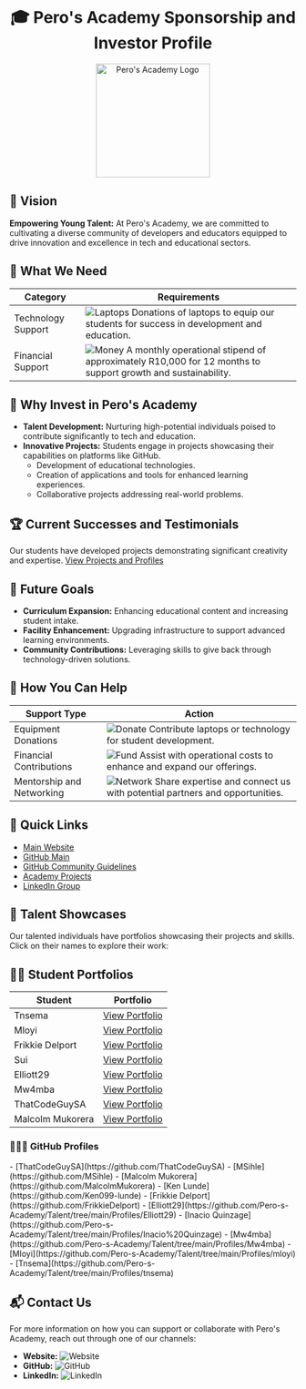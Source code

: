 <h1 align="center">🎓 Pero's Academy Sponsorship and Investor Profile</h1>

<p align="center">
  <img src="https://github.com/Pero-s-Academy/Sponsorship-and-Investor-Profile/assets/126121348/7ef92804-44f5-483e-811e-3959628522e9" alt="Pero's Academy Logo" width="200"/>
</p>

<h2>🌟 Vision</h2>

**Empowering Young Talent:** At Pero's Academy, we are committed to cultivating a diverse community of developers and educators equipped to drive innovation and excellence in tech and educational sectors.

<h2>🔨 What We Need</h2>

| **Category**         | **Requirements** |
|----------------------|------------------|
| Technology Support   | ![Laptops](https://img.shields.io/badge/Donate-Laptops-blue.svg?style=flat-square&logo=apple) Donations of laptops to equip our students for success in development and education. |
| Financial Support    | ![Money](https://img.shields.io/badge/Support-R10,000/month-green.svg?style=flat-square&logo=money) A monthly operational stipend of approximately R10,000 for 12 months to support growth and sustainability. |

<h2>🌈 Why Invest in Pero's Academy</h2>

- **Talent Development:** Nurturing high-potential individuals poised to contribute significantly to tech and education.
- **Innovative Projects:** Students engage in projects showcasing their capabilities on platforms like GitHub.
  - Development of educational technologies.
  - Creation of applications and tools for enhanced learning experiences.
  - Collaborative projects addressing real-world problems.

<h2>🏆 Current Successes and Testimonials</h2>

Our students have developed projects demonstrating significant creativity and expertise. [View Projects and Profiles](https://pero-s-academy.github.io/Sponsorship-and-Investor-Profile/projects)

<h2>🚀 Future Goals</h2>

- **Curriculum Expansion:** Enhancing educational content and increasing student intake.
- **Facility Enhancement:** Upgrading infrastructure to support advanced learning environments.
- **Community Contributions:** Leveraging skills to give back through technology-driven solutions.

<h2>🤝 How You Can Help</h2>

| **Support Type**          | **Action** |
|---------------------------|------------|
| Equipment Donations       | ![Donate](https://img.shields.io/badge/Donate-Technology-red.svg?style=flat-square&logo=technology) Contribute laptops or technology for student development. |
| Financial Contributions   | ![Fund](https://img.shields.io/badge/Fund-Operations-blue.svg?style=flat-square&logo=financial) Assist with operational costs to enhance and expand our offerings. |
| Mentorship and Networking | ![Network](https://img.shields.io/badge/Network-Connect-purple.svg?style=flat-square&logo=networking) Share expertise and connect us with potential partners and opportunities. |

<h2>🔗 Quick Links</h2>

- [Main Website](https://www.pero.co.za)
- [GitHub Main](https://github.com/Pero-s-Academy)
- [GitHub Community Guidelines](https://github.com/Pero-s-Academy/.github/tree/main)
- [Academy Projects](https://pero-s-academy.github.io/pero.github.io/)
- [LinkedIn Group](https://www.linkedin.com/groups/9803123/)

<h2>🌟 Talent Showcases</h2>

Our talented individuals have portfolios showcasing their projects and skills. Click on their names to explore their work:

<h2>🧑‍💻 Student Portfolios</h2>

| **Student**      | **Portfolio** |
|------------------|---------------|
| Tnsema           | [View Portfolio](https://pero-s-academy.github.io/tnsema.io/) |
| Mloyi            | [View Portfolio](https://pero-s-academy.github.io/mloyi.io) |
| Frikkie Delport  | [View Portfolio](https://pero-s-academy.github.io/FrikkieDelport.io) |
| Sui              | [View Portfolio](https://pero-s-academy.github.io/sui.github.io) |
| Elliott29        | [View Portfolio](https://pero-s-academy.github.io/elliott29.io) |
| Mw4mba           | [View Portfolio](https://pero-s-academy.github.io/Mw4mba.io) |
| ThatCodeGuySA    | [View Portfolio](https://pero-s-academy.github.io/ThatCodeGuySA.io) |
| Malcolm Mukorera | [View Portfolio](https://pero-s-academy.github.io/MalcolmMukorera.io) |

<h3> 🧑‍🤝‍🧑 GitHub Profiles</h3>
- [ThatCodeGuySA](https://github.com/ThatCodeGuySA)
- [MSihle](https://github.com/MSihle)
- [Malcolm Mukorera](https://github.com/MalcolmMukorera)
- [Ken Lunde](https://github.com/Ken099-lunde)
- [Frikkie Delport](https://github.com/FrikkieDelport)
- [Elliott29](https://github.com/Pero-s-Academy/Talent/tree/main/Profiles/Elliott29)
- [Inacio Quinzage](https://github.com/Pero-s-Academy/Talent/tree/main/Profiles/Inacio%20Quinzage)
- [Mw4mba](https://github.com/Pero-s-Academy/Talent/tree/main/Profiles/Mw4mba)
- [Mloyi](https://github.com/Pero-s-Academy/Talent/tree/main/Profiles/mloyi)
- [Tnsema](https://github.com/Pero-s-Academy/Talent/tree/main/Profiles/tnsema)

<h2>📬 Contact Us</h2>

For more information on how you can support or collaborate with Pero's Academy, reach out through one of our channels:
- **Website:** ![Website](https://img.shields.io/badge/Web-pero.co.za-blue?style=flat-square&logo=googlechrome)
- **GitHub:** ![GitHub](https://img.shields.io/github/followers/Pero-s-Academy?label=Follow&style=social)
- **LinkedIn:** ![LinkedIn](https://img.shields.io/badge/LinkedIn-Group-blue?style=flat-square&logo=linkedin)
